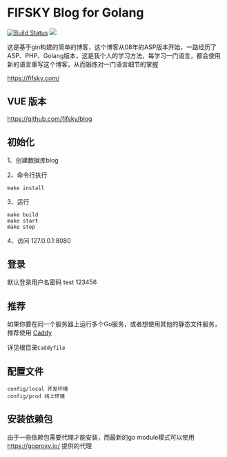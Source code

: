 # FIFSKY Blog for Golang

<a href="https://travis-ci.org/fifsky/goblog"><img src="https://travis-ci.org/fifsky/goblog.svg" alt="Build Status"></a>
<a href="https://opensource.org/licenses/mit-license.php" rel="nofollow"><img src="https://badges.frapsoft.com/os/mit/mit.svg?v=103"></a>


这是基于gin构建的简单的博客，这个博客从08年的ASP版本开始，一路经历了ASP、PHP、Golang版本，这是我个人的学习方法，每学习一门语言，都会使用新的语言重写这个博客，从而锻炼对一门语言细节的掌握

https://fifsky.com/

## VUE 版本
https://github.com/fifsky/blog

## 初始化
1、创建数据库blog

2、命令行执行
```
make install
```
3、运行
```
make build
make start
make stop
```

4、访问 127.0.0.1:8080

## 登录
默认登录用户名密码
test  123456

## 推荐
如果你要在同一个服务器上运行多个Go服务，或者想使用其他的静态文件服务，推荐使用 [Caddy](https://caddyserver.com/)

详见根目录`Caddyfile`

## 配置文件
```
config/local 开发环境
config/prod 线上环境
```

## 安装依赖包
由于一些依赖包需要代理才能安装，而最新的go module模式可以使用 https://goproxy.io/ 提供的代理
